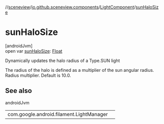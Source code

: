 //[sceneview](../../../index.md)/[io.github.sceneview.components](../index.md)/[LightComponent](index.md)/[sunHaloSize](sun-halo-size.md)

# sunHaloSize

[androidJvm]\
open var [sunHaloSize](sun-halo-size.md): [Float](https://kotlinlang.org/api/latest/jvm/stdlib/kotlin/-float/index.html)

Dynamically updates the halo radius of a Type.SUN light

The radius of the halo is defined as a multiplier of the sun angular radius. Radius multiplier. Default is 10.0.

## See also

androidJvm

| | |
|---|---|
| com.google.android.filament.LightManager |  |
